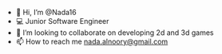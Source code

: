 - 👋 Hi, I’m @Nada16
- :computer: Junior Software Engineer
- 💞️ I’m looking to collaborate on developing 2d and 3d games
- 📫 How to reach me nada.alnoory@gmail.com

<!---
Nada16/Nada16 is a ✨ special ✨ repository because its `README.md` (this file) appears on your GitHub profile.
You can click the Preview link to take a look at your changes.
--->
